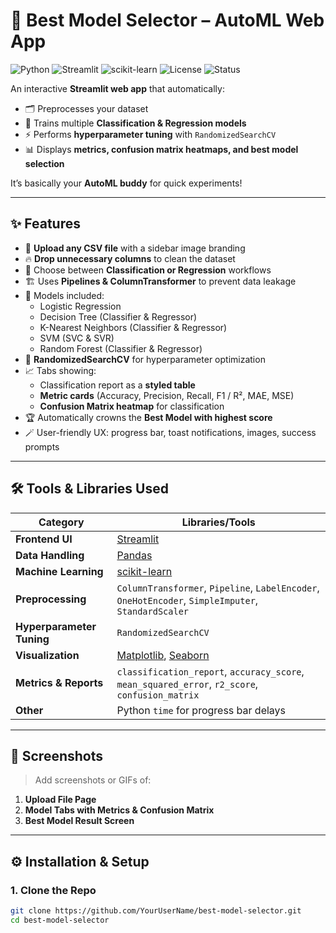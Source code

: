# 🤖 Best Model Selector – AutoML Web App

![Python](https://img.shields.io/badge/Python-3.10%2B-blue?logo=python)
![Streamlit](https://img.shields.io/badge/Streamlit-App-success?logo=streamlit)
![scikit-learn](https://img.shields.io/badge/scikit--learn-ML-orange?logo=scikitlearn)
![License](https://img.shields.io/badge/License-MIT-lightgrey)
![Status](https://img.shields.io/badge/Project-Active-brightgreen)

An interactive **Streamlit web app** that automatically:
- 🗂️ Preprocesses your dataset  
- 🔎 Trains multiple **Classification & Regression models**  
- ⚡ Performs **hyperparameter tuning** with `RandomizedSearchCV`  
- 📊 Displays **metrics, confusion matrix heatmaps, and best model selection**  

It’s basically your **AutoML buddy** for quick experiments!

---

## ✨ Features
- 📁 **Upload any CSV file** with a sidebar image branding  
- 🔥 **Drop unnecessary columns** to clean the dataset  
- 🎯 Choose between **Classification or Regression** workflows  
- 🏗️ Uses **Pipelines & ColumnTransformer** to prevent data leakage  
- 🧠 Models included:
  - Logistic Regression
  - Decision Tree (Classifier & Regressor)
  - K-Nearest Neighbors (Classifier & Regressor)
  - SVM (SVC & SVR)
  - Random Forest (Classifier & Regressor)
- 🔬 **RandomizedSearchCV** for hyperparameter optimization  
- 📈 Tabs showing:
  - Classification report as a **styled table**
  - **Metric cards** (Accuracy, Precision, Recall, F1 / R², MAE, MSE)
  - **Confusion Matrix heatmap** for classification
- 🏆 Automatically crowns the **Best Model with highest score**  
- 🪄 User-friendly UX: progress bar, toast notifications, images, success prompts  

---

## 🛠️ Tools & Libraries Used

| Category                | Libraries/Tools                          |
|-------------------------|------------------------------------------|
| **Frontend UI**         | [Streamlit](https://streamlit.io/)       |
| **Data Handling**       | [Pandas](https://pandas.pydata.org/)     |
| **Machine Learning**    | [scikit-learn](https://scikit-learn.org/stable/) |
| **Preprocessing**       | `ColumnTransformer`, `Pipeline`, `LabelEncoder`, `OneHotEncoder`, `SimpleImputer`, `StandardScaler` |
| **Hyperparameter Tuning** | `RandomizedSearchCV`                   |
| **Visualization**       | [Matplotlib](https://matplotlib.org/), [Seaborn](https://seaborn.pydata.org/) |
| **Metrics & Reports**   | `classification_report`, `accuracy_score`, `mean_squared_error`, `r2_score`, `confusion_matrix` |
| **Other**               | Python `time` for progress bar delays    |

---

## 📸 Screenshots
> Add screenshots or GIFs of:
1. **Upload File Page**  
2. **Model Tabs with Metrics & Confusion Matrix**  
3. **Best Model Result Screen**  

---

## ⚙️ Installation & Setup

### 1. Clone the Repo
```bash
git clone https://github.com/YourUserName/best-model-selector.git
cd best-model-selector
